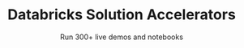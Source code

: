 ---
layout: demopagenew
title: Databricks Solution Accelerators
subtitle: Run 300+ live demos and notebooks
seotitle: Databricks Solution Accelerators
full_width: true
permalink: /databricks_solution_accelerators
key: demo
nav_key: demo
article_header:
  type: demo
license: false
mode: immersivebg
show_edit_on_github: false
show_date: false
data:
  sections:  
    - title: Databricks Solution Accelerators
      excerpt: Databricks Solution Accelerators
      secheader: yes
      secheader:
        - title: Databricks Solution Accelerators
          subtitle: Databricks Solution Accelerators
          activemenu: databricks_solution_accelerators
      source: yes
      source: 
        - title: Medical Data Deidentification
          id: automated_phi_removal  
          image: 
              src: /assets/images/Name_Entity_Recognition_on_Financial_Texts.svg
          excerpt: Detect and protect sensitive data in tables document, free text documents and images.
          actions:
          - text: Databricks Notebook
            type: normal
            url: https://databricks.com/solutions/accelerators/automated-phi-removal
        - title: Oncology Real-World Data Extraction With NLP
          id: oncology_real_world_data_extraction_nlp
          image: 
              src: /assets/images/Recognize_ticker_alias_in_financial_texts.svg
          excerpt: Transform unstructured oncology real world data extractions, pathology, and radiology into patient insights.
          actions:
          - text: Databricks Notebook
            type: normal
            url: https://databricks.com/solutions/accelerators/nlp-oncology 
        - title: Adverse Drug Event Detection
          id: adverse_drug_event_detection
          image: 
              src: /assets/images/Extract_Entities_from_Whereas_clauses.svg
          excerpt: Monitor drug safety by detecting adverse events from real world data and NLP.
          actions:
          - text: Databricks Notebook
            type: normal
            url: https://databricks.com/solutions/accelerators/adverse-drug-event-detection
        - title: Medicare Risk Adjustment
          id: medicare_risk_adjustment
          image: 
              src: /assets/images/Adverse_drug_events_tagger.svg
          excerpt: Identify undiagnosed conditions for reimbursement.
          actions:
          - text: Databricks Notebook
            type: normal
            url: https://www.databricks.com/solutions/accelerators/medicare-risk-adjustment 
        - title: Building a RAG LLM Clinical Chatbot
          id: building_rag_llm_clinical_chatbot
          image: 
              src: /assets/images/Building_a_RAG_LLM_Clinical_Chatbot.svg
          excerpt: Deploy a healthcare specific, fully managed chat LLM.
          actions:
          - text: Watch Now
            type: normal
            url: https://www.youtube.com/watch?v=Q35kk-9opcw
        - title: Clinical Notes Summarization
          id: clinical_notes_summarization
          image: 
              src: /assets/images/Clinical_Notes_Summarization.svg
          excerpt: Summarize different types of clinical documents using Large Language Models.
          actions:
          - text: Databricks Notebook
            type: normal
            url: https://www.databricks.com/solutions/accelerators/jsl-clinical-notes-summarization-using-llm 
        - title: Social Determinants of Health
          id: social_determinants_health
          image: 
              src: /assets/images/Social_Determinants_of_Health_powered_by_LLM.svg
          excerpt: Extract mentions of a patient's social determinants from free-text documents.
          actions:
          - text: Databricks Notebook
            type: normal
            url: https://www.databricks.com/solutions/accelerators/john-snow-labs-social-determinants-of-health
        - title: Medical Knowledge Graph
          id: medical_knowledge_graph
          image: 
              src: /assets/images/Medical_Knowledge_Graph.svg
          excerpt: Build patient cohorts by transforming unstructured documents into graphs.
          actions:
          - text: Databricks Notebook
            type: normal
            url: https://www.databricks.com/solutions/accelerators/cohort-building
---